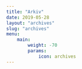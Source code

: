 ```yaml
---
title: "Arkiv"
date: 2019-05-28
layout: "archives"
slug: "archives"
menu:
    main:
        weight: -70
        params:
            icon: archives
---
```

